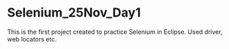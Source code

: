 # Selenium_25Nov_Day1

This is the first project created to practice Selenium in Eclipse.
Used driver, web locators etc. 
